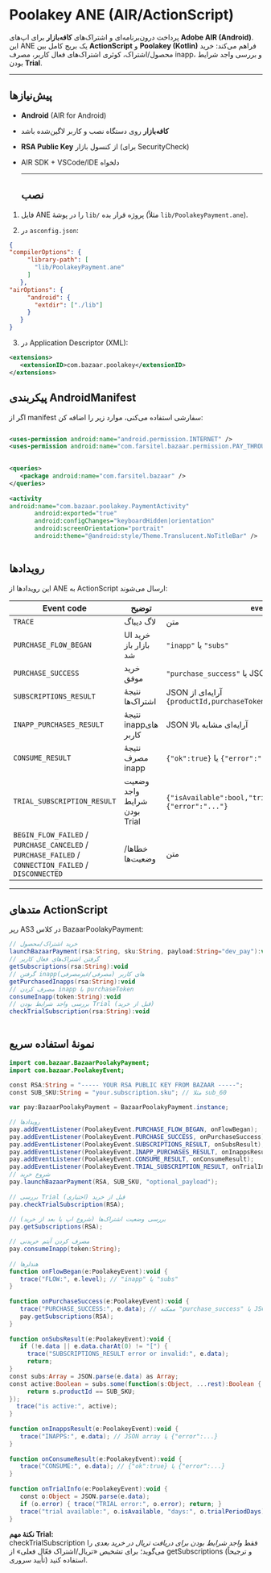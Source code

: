 # **Poolakey ANE (AIR/ActionScript)**

پرداخت درون‌برنامه‌ای و اشتراک‌های **کافه‌بازار** برای اپ‌های **Adobe AIR (Android)**.  
 این ANE یک بریج کامل بین **ActionScript** و **Poolakey (Kotlin)** فراهم می‌کند: خرید محصول/اشتراک، کوئری اشتراک‌های فعال کاربر، مصرف inapp، و بررسی واجد شرایط بودن **Trial**.

---

## **پیش‌نیازها**

* **Android** (AIR for Android)

* **کافه‌بازار** روی دستگاه نصب و کاربر لاگین‌شده باشد

* **RSA Public Key** از کنسول بازار (برای SecurityCheck)

* AIR SDK \+ VSCode/IDE دلخواه

  ---

  ## **نصب**

1. فایل ANE را در پوشهٔ `lib/` پروژه قرار بده (مثلاً `lib/PoolakeyPayment.ane`).

2. در `asconfig.json`:
   

````json
{
"compilerOptions": {
     "library-path": [
       "lib/PoolakeyPayment.ane"
     ]
   },
"airOptions": { 
     "android": { 
       "extdir": ["./lib"]
     } 
   }
}
````
3. در Application Descriptor (XML):
```` xml
<extensions> 
   <extensionID>com.bazaar.poolakey</extensionID>
</extensions>  
````    

  ## **پیکربندی AndroidManifest**

اگر از manifest سفارشی استفاده می‌کنی، موارد زیر را اضافه کن:
```` xml

<uses-permission android:name="android.permission.INTERNET" />
<uses-permission android:name="com.farsitel.bazaar.permission.PAY_THROUGH_BAZAAR" />
  

<queries>  
   <package android:name="com.farsitel.bazaar" />
</queries>
 
<activity 
android:name="com.bazaar.poolakey.PaymentActivity" 
       android:exported="true" 
       android:configChanges="keyboardHidden|orientation" 
       android:screenOrientation="portrait"
       android:theme="@android:style/Theme.Translucent.NoTitleBar" />
    
````

  ## **رویدادها**

این رویدادها از ANE به ActionScript  ارسال می‌شوند:

| Event code | توضیح | `event.level` |
| ----- | ----- | ----- |
| `TRACE` | لاگ دیباگ | متن |
| `PURCHASE_FLOW_BEGAN` | UI خرید بازار باز شد | `"inapp"` یا `"subs"` |
| `PURCHASE_SUCCESS` | خرید موفق | `"purchase_success"` یا JSON خرید |
| `SUBSCRIPTIONS_RESULT` | نتیجهٔ اشتراک‌ها | JSON آرایه‌ای از `{productId,purchaseToken,purchaseState,purchaseTime}` |
| `INAPP_PURCHASES_RESULT` | نتیجهٔ inappهای کاربر | JSON آرایه‌ای مشابه بالا |
| `CONSUME_RESULT` | نتیجهٔ مصرف inapp | `{"ok":true}` یا `{"error":"..."}` |
| `TRIAL_SUBSCRIPTION_RESULT` | وضعیت واجد شرایط بودن Trial | `{"isAvailable":bool,"trialPeriodDays":int}` یا `{"error":"..."}` |
| `BEGIN_FLOW_FAILED` / `PURCHASE_CANCELED` / `PURCHASE_FAILED` / `CONNECTION_FAILED` / `DISCONNECTED` | خطاها/وضعیت‌ها | متن |

---

## 

## **متدهای ActionScript**

رپر AS3 در کلاس BazaarPoolakyPayment:

```` ActionScript
// خرید اشتراک/محصول  
launchBazaarPayment(rsa:String, sku:String, payload:String="dev_pay"):void   
// گرفتن اشتراک‌های فعال کاربر  
getSubscriptions(rsa:String):void 
// گرفتن inappهای کاربر (مصرفی/غیرمصرفی) 
getPurchasedInapps(rsa:String):void 
// مصرف کردن inapp با purchaseToken 
consumeInapp(token:String):void
// بررسی واجد شرایط بودن Trial (قبل از خرید)
checkTrialSubscription(rsa:String):void 
    
```` 

  ## **نمونهٔ استفاده سریع**
```` ActionScript
import com.bazaar.BazaarPoolakyPayment;
import com.bazaar.PoolakeyEvent;
  
const RSA:String = "----- YOUR RSA PUBLIC KEY FROM BAZAAR -----";
const SUB_SKU:String = "your.subscription.sku"; // مثلا sub_60

var pay:BazaarPoolakyPayment = BazaarPoolakyPayment.instance;

// رویدادها 
pay.addEventListener(PoolakeyEvent.PURCHASE_FLOW_BEGAN, onFlowBegan);
pay.addEventListener(PoolakeyEvent.PURCHASE_SUCCESS, onPurchaseSuccess);
pay.addEventListener(PoolakeyEvent.SUBSCRIPTIONS_RESULT, onSubsResult);
pay.addEventListener(PoolakeyEvent.INAPP_PURCHASES_RESULT, onInappsResult);
pay.addEventListener(PoolakeyEvent.CONSUME_RESULT, onConsumeResult);
pay.addEventListener(PoolakeyEvent.TRIAL_SUBSCRIPTION_RESULT, onTrialInfo);
// شروع خرید 
pay.launchBazaarPayment(RSA, SUB_SKU, "optional_payload");
   
// بررسی Trial قبل از خرید (اختیاری)
pay.checkTrialSubscription(RSA);
  
// بررسی وضعیت اشتراک‌ها (شروع اپ یا بعد از خرید)  
pay.getSubscriptions(RSA);

// مصرف کردن آیتم خریدنی
pay.consumeInapp(token:String);
  
// هندلرها  
function onFlowBegan(e:PoolakeyEvent):void {
   trace("FLOW:", e.level); // "inapp" یا "subs"
}
  
function onPurchaseSuccess(e:PoolakeyEvent):void {
   trace("PURCHASE_SUCCESS:", e.data); // ممکنه "purchase_success" یا JSON باشد
   pay.getSubscriptions(RSA);
}  
 
function onSubsResult(e:PoolakeyEvent):void {
   if (!e.data || e.data.charAt(0) != "[") {
     trace("SUBSCRIPTIONS_RESULT error or invalid:", e.data);
     return; 
} 
const subs:Array = JSON.parse(e.data) as Array;
const active:Boolean = subs.some(function(s:Object, ...rest):Boolean {
     return s.productId == SUB_SKU;
});
  trace("is active:", active);
}
   
function onInappsResult(e:PoolakeyEvent):void {
   trace("INAPPS:", e.data); // JSON array یا {"error":...}
} 
   
function onConsumeResult(e:PoolakeyEvent):void {
   trace("CONSUME:", e.data); // {"ok":true} یا {"error":...}
} 
  
function onTrialInfo(e:PoolakeyEvent):void {
   const o:Object = JSON.parse(e.data); 
   if (o.error) { trace("TRIAL error:", o.error); return; }
   trace("trial available:", o.isAvailable, "days:", o.trialPeriodDays)
}

`````
**نکتهٔ مهم Trial:**  
 checkTrialSubscription فقط *واجد شرایط بودن برای دریافت تریال در خرید بعدی* را می‌گوید؛ برای تشخیص «تریال/اشتراک فعّال فعلی» از getSubscriptions (و ترجیحاً تأیید سروری) استفاده کنید.


